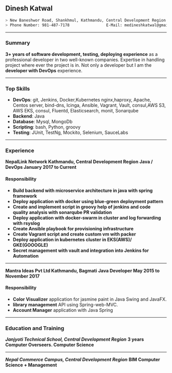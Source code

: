 ## Dinesh Katwal
```sh
> New Baneshwor Road, Shankhmul, Kathmandu, Central Development Region 44600
> Phone Number: 981-487-7178                E-Mail: medineshkatwal@gmail.com
```
- - - 
### Summary
**3+ years of software development, testing, deploying experience** as a professional developer in two well-known companies. Expertise in handling project where ever the project is in. Not only a developer but I am the **developer with DevOps** experience.
- - -
### Top Skills
+ **DevOps**: git, Jenkins, Docker,Kubernetes nginx,haproxy, Apache, Centos server, bind-dns, Icinga, Ansible, Vagrant, Vault, consul,AWS S3, AWS EKS, consul, Fluentd, Elasticsearch, monit, Sonarqube 
+ **Backend**: Java
+ **Database**: Mysql, MongoDb
+ **Scripting**: bash, Python, groovy
+ **Testing**: JUnit, TestNg, Mockito, Selenium, SauceLabs
- - -
### Experience
**NepalLink Network Kathmandu, Central Development Region**
**Java / DevOps January 2017 to Current**
#### Responsibility
+ **Build backend with microservice architecture in java with spring framework**
+ **Deploy application with docker using blue-green deployment pattern**
+ **Create and implement script in groovy help of jenkins and code quality analysis with sonarqube PR validation**
+ **Deploy application with docker-swarm in cluster and log forwarding with rsyslog**
+ **Create Ansible playbook for provisioning infrastructure**
+ **Create Vagrant script and create custom vm with packer**
+ **Deploy application in kubernetes cluster in EKS(AWS)/ GKE(GOOOGLE)**
+ **Secret management with vault and integration into Jenkins for Automation**
- - -
**Mantra Ideas Pvt Ltd Kathmandu, Bagmati**
**Java Developer May 2015 to November 2017**
#### Responsibility
+ **Color Visualizer** application for jasmine paint in Java Swing and JavaFX.
+ **library management** API using Spring-web-MVC.
+ **Account Manager** application with Java Spring

***
### Education and Training
***Janjyoti Technical School, Central Development Region***
**3 years Computer Overseers. Computer Science**
- - -
***Nepal Commerce Campus, Central Development Region***
**BIM Computer Science + Management**
